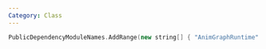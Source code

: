 ```yaml
---
Category: Class
---
```

```cpp title:Build.cpp
PublicDependencyModuleNames.AddRange(new string[] { "AnimGraphRuntime" });
```